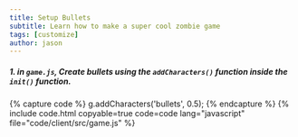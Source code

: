 ```yaml
---
title: Setup Bullets
subtitle: Learn how to make a super cool zombie game
tags: [customize]
author: jason
---
```


##### 1. in `game.js`, Create bullets using the `addCharacters()` function inside the `init()` function.  
{% capture code %}
	g.addCharacters('bullets', 0.5);
{% endcapture %}
{% include code.html copyable=true code=code lang="javascript" file="code/client/src/game.js" %}
